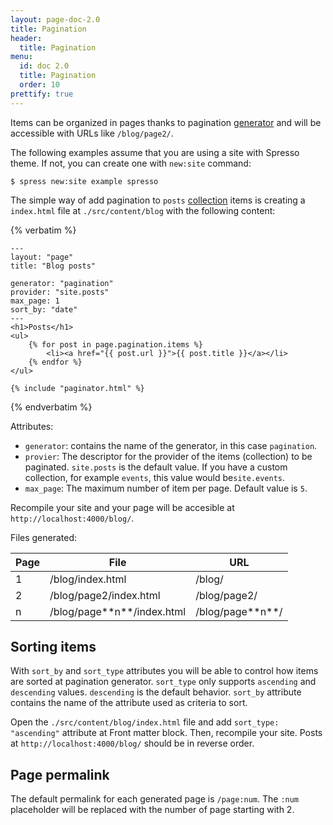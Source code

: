 ```yaml
---
layout: page-doc-2.0
title: Pagination
header:
  title: Pagination
menu:
  id: doc 2.0
  title: Pagination
  order: 10
prettify: true
---
```

Items can be organized in pages thanks to pagination [generator](/docs/developers/generators)
and will be accessible with URLs like `/blog/page2/`.

The following examples assume that you are using a site with Spresso theme. If not, you
can create one with `new:site` command:

```
$ spress new:site example spresso
```

The simple way of add pagination to `posts` [collection](/docs/collections) items is creating a
`index.html` file at `./src/content/blog` with the following content:

{% verbatim %}
```
---
layout: "page"
title: "Blog posts"

generator: "pagination"
provider: "site.posts"
max_page: 1
sort_by: "date"
---
<h1>Posts</h1>
<ul>
    {% for post in page.pagination.items %}
        <li><a href="{{ post.url }}">{{ post.title }}</a></li>
    {% endfor %}
</ul>

{% include "paginator.html" %}
```
{% endverbatim %}

Attributes:

* `generator`: contains the name of the generator, in this case `pagination`.
* `provier`: The descriptor for the provider of the items (collection) to be paginated.
`site.posts` is the default value. If you have a custom collection, for example `events`, this value
would be`site.events`.
* `max_page`: The maximum number of item per page. Default value is `5`.

Recompile your site and your page will be accesible at `http://localhost:4000/blog/`.

Files generated:

<table class="table">
    <thead>
        <tr>
            <th class="col-sm-2">Page</th>
            <th>File</th>
            <th>URL</th>
        </tr>
    </thead>
    <tbody>
        <tr>
            <td>1</td>
            <td>/blog/index.html</td>
            <td>/blog/</td>
        </tr>
        <tr>
            <td>2</td>
            <td>/blog/page2/index.html</td>
            <td>/blog/page2/</td>
        </tr>
        <tr>
            <td>n</td>
            <td markdown="1">/blog/page**n**/index.html</td>
            <td markdown="1">/blog/page**n**/</td>
        </tr>
    </tbody>
</table>

## Sorting items

With `sort_by` and `sort_type` attributes you will be able to control how items are sorted at pagination generator.
`sort_type` only supports `ascending` and `descending` values. `descending` is the default behavior. `sort_by` attribute
contains the name of the attribute used as criteria to sort.

Open the `./src/content/blog/index.html` file and add `sort_type: "ascending"` attribute at Front matter block. Then, 
recompile your site. Posts at `http://localhost:4000/blog/` should be in reverse order.

## Page permalink

The default permalink for each generated page is `/page:num`. The `:num` placeholder will be replaced
with the number of page starting with 2.
